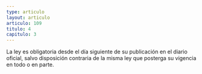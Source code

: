 ```yaml
---
type: articulo
layout: articulo
articulo: 109
titulo: 4
capitulo: 3
---
```

La ley es obligatoria desde el día siguiente de su publicación en el diario oficial, salvo disposición contraria de la misma ley que posterga su vigencia en todo o en parte.